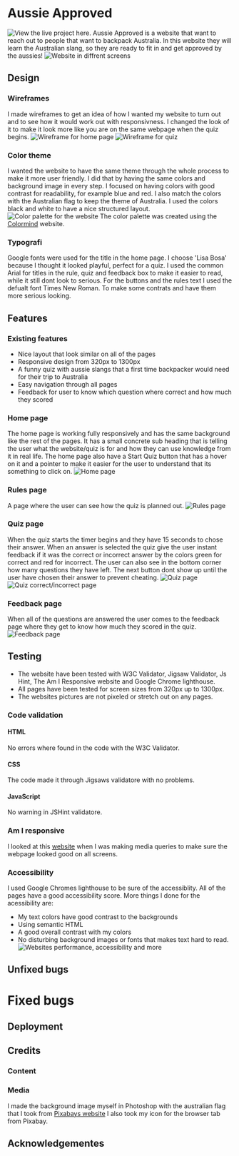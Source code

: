 # Aussie Approved
![View the live project here.](länk)
Aussie Approved is a website that want to reach out to people that want to backpack Australia. In this website they will learn the Australian slang, so they are ready to fit in and get approved by the aussies!
![Website in diffrent screens](assets/readme-images/responsive.JPG)
## Design
### Wireframes
I made wireframes to get an idea of how I wanted my website to turn out and to see how it would work out with responsivness. I changed the look of it to make it look more like you are on the same webpage when the quiz begins. 
![Wireframe for home page](assets/readme-images/wireframes.JPG)
![Wireframe for quiz](assets/readme-images/questions-wireframe.JPG)
### Color theme
I wanted the website to have the same theme through the whole process to make it more user friendly. I did that by having the same colors and background image in every step. I focused on having colors with good contrast for readability, for example blue and red. I also match the colors with the Australian flag to keep the theme of Australia. I used the colors black and white to have a nice structured layout.
![Color palette for the website](assets/readme-images/colors.JPG)
The color palette was created using the [Colormind](https://colormind.io/) website.
### Typografi
Google fonts were used for the title in the home page. I choose 'Lisa Bosa' because I thought it looked playful, perfect for a quiz. I used the common Arial for titles in the rule, quiz and feedback box to make it easier to read, while it still dont look to serious. For the buttons and the rules text I used the defualt font Times New Roman. To make some contrats and have them more serious looking. 
## Features

### Existing features

- Nice layout that look similar on all of the pages
- Responsive design from 320px to 1300px
- A funny quiz with aussie slangs that a first time backpacker would need for their trip to Australia
- Easy navigation through all pages
- Feedback for user to know which question where correct and how much they scored

### Home page
The home page is working fully responsively and has the same background like the rest of the pages. It has a small concrete sub heading that is telling the user what the website/quiz is for and how they can use knowledge from it in real life. The home page also have a Start Quiz button that has a hover on it and a pointer to make it easier for the user to understand that its something to click on.
![Home page](assets/readme-images/home-page.JPG)
### Rules page
A page where the user can see how the quiz is planned out.
![Rules page](assets/readme-images/rules-page.JPG)
### Quiz page
When the quiz starts the timer begins and they have 15 seconds to chose their answer. When an answer is selected the quiz give the user instant feedback if it was the correct or incorrect answer by the colors green for correct and red for incorrect. The user can also see in the bottom corner how many questions they have left. The next button dont show up until the user have chosen their answer to prevent cheating.
![Quiz page](assets/readme-images/quiz-page.JPG)
![Quiz correct/incorrect page](assets/readme-images/quiz-correct.JPG)
### Feedback page
When all of the questions are answered the user comes to the feedback page where they get to know how much they scored in the quiz. 
![Feedback page](assets/readme-images/feedback-page.JPG)
## Testing
- The website have been tested with W3C Validator, Jigsaw Validator, Js Hint, The Am I Responsive website and Google Chrome lighthouse.
- All pages have been tested for screen sizes from 320px up to 1300px.
- The websites pictures are not pixeled or stretch out on any pages.
### Code validation
#### HTML
No errors where found in the code with the W3C Validator.
#### CSS
The code made it through Jigsaws validatore with no problems.
#### JavaScript
No warning in JSHint validatore.
### Am I responsive
I looked at this [website](https://ui.dev/amiresponsive?url=https://8000-klaramartinsson-aussie-a-rpeqpg0a1z.us2.codeanyapp.com/index.html) when I was making media queries to make sure the webpage looked good on all screens.
### Accessibility
I used Google Chromes lighthouse to be sure of the accessiblity. All of the pages have a good accessibility score. More things I done for the acessibility are:
- My text colors have good contrast to the backgrounds
- Using semantic HTML
- A good overall contrast with my colors
- No disturbing background images or fonts that makes text hard to read.
![Websites performance, accessibility and more](assets/readme-images/lighthouse.JPG)
## Unfixed bugs
# Fixed bugs
## Deployment
## Credits
### Content
### Media
I made the background image myself in Photoshop with the australian flag that I took from [Pixabays website](https://pixabay.com/) I also took my icon for the browser tab from Pixabay.
## Acknowledgementes